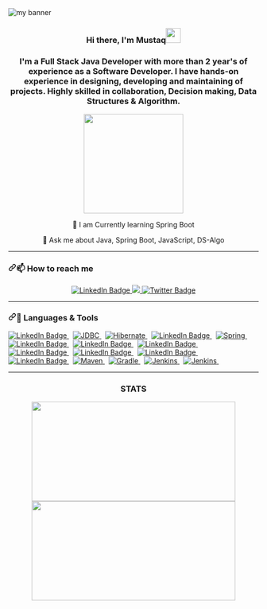 <img src="https://user-images.githubusercontent.com/97461845/163194036-dae5524b-af8a-412a-a028-3e557584823b.jpg" alt="my banner">
<h3><p align="center">Hi there, I'm Mustaq<img src="https://media.giphy.com/media/hvRJCLFzcasrR4ia7z/giphy.gif" width="30px" font-weight="bold"/></p></h3>

<h3><p align="center">I'm a Full Stack Java Developer with more than 2 year's of experience as a Software Developer. I have hands-on experience in designing, developing and maintaining of projects. Highly skilled in collaboration, Decision making, Data Structures & Algorithm.</p></h3>

<div align="center"><img src="https://cdn1.iconfinder.com/data/icons/data-science-1-1/512/20-512.png" height="200" width="200"></div>
<div align="center" dir="auto">
   <p dir="auto"> <g-emoji class="g-emoji" alias="speech_balloon" fallback-src="https://github.githubassets.com/images/icons/emoji/unicode/1f4ac.png">🌱</g-emoji> I am Currently learning Spring Boot</p>
   <p dir="auto"> <g-emoji class="g-emoji" alias="speech_balloon" fallback-src="https://github.githubassets.com/images/icons/emoji/unicode/1f4ac.png">💬</g-emoji> Ask me about Java, Spring Boot, JavaScript, DS-Algo</p>
</div>

<hr>
<h3 dir="auto"><a id="user-content---im-currently-working-with-" class="anchor" aria-hidden="true" href="#--im-currently-working-with-"><svg class="octicon octicon-link" viewBox="0 0 16 16" version="1.1" width="16" height="16" aria-hidden="true"><path fill-rule="evenodd" d="M7.775 3.275a.75.75 0 001.06 1.06l1.25-1.25a2 2 0 112.83 2.83l-2.5 2.5a2 2 0 01-2.83 0 .75.75 0 00-1.06 1.06 3.5 3.5 0 004.95 0l2.5-2.5a3.5 3.5 0 00-4.95-4.95l-1.25 1.25zm-4.69 9.64a2 2 0 010-2.83l2.5-2.5a2 2 0 012.83 0 .75.75 0 001.06-1.06 3.5 3.5 0 00-4.95 0l-2.5 2.5a3.5 3.5 0 004.95 4.95l1.25-1.25a.75.75 0 00-1.06-1.06l-1.25 1.25a2 2 0 01-2.83 0z"></path></svg></a><g-emoji class="g-emoji" alias="telescope" fallback-src="https://github.githubassets.com/images/icons/emoji/unicode/1f52d.png">📫</g-emoji>  How to reach me</h3>

<div id="badges" align="center">
  <a target="_blank" href="https://www.linkedin.com/in/mohammed-mustaq/" >
    <img src="https://img.shields.io/badge/LinkedIn-blue?style=for-the-badge&logo=linkedin&logoColor=white" alt="LinkedIn Badge"/>
  </a>
   <a target="_blank" href="mailto:abkhanmustaq@gmail.com">
        <img src="https://img.shields.io/badge/Gmail-D14836?style=for-the-badge&amp;logo=gmail&amp;logoColor=white" style="max-width: 100%;">
      </a>
  <a target="_blank" href="https://twitter.com/abkhanmustaq">
    <img src="https://img.shields.io/badge/Twitter-blue?style=for-the-badge&logo=twitter&logoColor=white" alt="Twitter Badge"/>
  </a>
   
</div>
<hr>
<h3 dir="auto"><a id="user-content---im-currently-working-with-" class="anchor" aria-hidden="true" href="#--im-currently-working-with-"><svg class="octicon octicon-link" viewBox="0 0 16 16" version="1.1" width="16" height="16" aria-hidden="true"><path fill-rule="evenodd" d="M7.775 3.275a.75.75 0 001.06 1.06l1.25-1.25a2 2 0 112.83 2.83l-2.5 2.5a2 2 0 01-2.83 0 .75.75 0 00-1.06 1.06 3.5 3.5 0 004.95 0l2.5-2.5a3.5 3.5 0 00-4.95-4.95l-1.25 1.25zm-4.69 9.64a2 2 0 010-2.83l2.5-2.5a2 2 0 012.83 0 .75.75 0 001.06-1.06 3.5 3.5 0 00-4.95 0l-2.5 2.5a3.5 3.5 0 004.95 4.95l1.25-1.25a.75.75 0 00-1.06-1.06l-1.25 1.25a2 2 0 01-2.83 0z"></path></svg></a><g-emoji class="g-emoji" alias="telescope" fallback-src="https://github.githubassets.com/images/icons/emoji/unicode/1f52d.png">🚀</g-emoji>  Languages & Tools</h3>
   
<div id="skills-badges">
   <a href="">
    <img src="https://img.shields.io/badge/Java-ED8B00?style=for-the-badge&logo=java&logoColor=blue" alt="LinkedIn Badge"/>
  </a>
  &nbsp;
   <a href="">
   <img src="https://img.shields.io/badge/JDBC-3e6e93?style=for-the-badge&logo=jdbc&logoColor=white" alt="JDBC"/>
  </a>
  &nbsp;
   <a href="">
<img src="https://img.shields.io/badge/Hibernate-3e6e93?style=for-the-badge&logo=hibernate&logoColor=white" alt="Hibernate"/>
  </a>
  &nbsp;
   <a href="">
    <img src="https://img.shields.io/badge/JPA-skyblue?style=for-the-badge&logo=hibernate&logoColor=white" alt="LinkedIn Badge"/>
  </a>
  &nbsp;
     <a href="">
   <img src="https://img.shields.io/badge/Spring-6DB33F?style=for-the-badge&logo=spring&logoColor=white" alt="Spring"/>
  </a>
  &nbsp;
  <a href="">
    <img src="https://img.shields.io/badge/MySQL-3e6e93?style=for-the-badge&logo=mysql&logoColor=white" alt="LinkedIn Badge"/>
  </a>
   &nbsp;
   <a href="">
    <img src="https://img.shields.io/badge/Spring Boot-6DB33F?style=for-the-badge&logo=spring-boot&logoColor=white" alt="LinkedIn Badge"/>
  </a>
  &nbsp;
  
  <a href="">
    <img src="https://camo.githubusercontent.com/92acee6631856371ba17a0dbb1b044948dab754954db0ca32a34b83ebd254392/68747470733a2f2f696d672e736869656c64732e696f2f62616467652f68746d6c352532302d2532336533346632362e7376673f267374796c653d666f722d7468652d6261646765266c6f676f3d68746d6c35266c6f676f436f6c6f723d7768697465" alt="LinkedIn Badge"/>
  </a>
  &nbsp;
   <a href="">
    <img src="https://camo.githubusercontent.com/1ed25c5e93c387a74ce11eb6b6a94659235636df2c1b3ae75817b271c83f1be4/68747470733a2f2f696d672e736869656c64732e696f2f62616467652f435353332d3135373242363f267374796c653d666f722d7468652d6261646765266c6f676f3d63737333266c6f676f436f6c6f723d7768697465" alt="LinkedIn Badge"/>
  </a>
  &nbsp;
   <a href="">
    <img src="https://img.shields.io/badge/JavaScript-F7DF1E?style=for-the-badge&logo=javascript&logoColor=black" alt="LinkedIn Badge"/>
  </a>
  &nbsp;
  <a href="">
    <img src="https://img.shields.io/badge/Bootstrap-563D7C?style=for-the-badge&logo=bootstrap&logoColor=white" alt="LinkedIn Badge"/>
  </a>
  &nbsp;
  <a href="">
    <img src="https://img.shields.io/badge/jQuery-0769AD?style=for-the-badge&logo=jquery&logoColor=white" alt="LinkedIn Badge"/>
  </a>  
   &nbsp;
   <a href="">
    <img src="https://img.shields.io/badge/Maven-0769AD?style=for-the-badge&logo=maven&logoColor=white" alt="Maven"/>
  </a>
  &nbsp;
   <a href="">
    <img src="https://img.shields.io/badge/Gradle-0769AD?style=for-the-badge&logo=gradle&logoColor=white" alt="Gradle"/>
  </a>
  &nbsp;
    <a href="">
    <img src="https://img.shields.io/badge/Jenkins-red?style=for-the-badge&logo=jenkins&logoColor=white" alt="Jenkins"/>
  </a>
  &nbsp;
   <a href="">
     <img src="https://img.shields.io/badge/PostmanAPI-red?style=for-the-badge&logo=postmanAPI&logoColor=white" alt="Jenkins"/>
  </a>
  &nbsp;
</div>
   
<hr>

<h3 align="center">STATS</h3>

<div align="center" id="stats">
   <img src="https://github-readme-stats.vercel.app/api/top-langs/?username=mustaq-amd&layout=compact&theme=tokyonight" width="410" height="200"/>
   <img src="https://github-readme-stats.vercel.app/api?username=mustaq-amd&layout=compact&theme=tokyonight" width="410" height="200"/>
</div>





                                          

<!--
**mustaq-amd/mustaq-amd** is a ✨ _special_ ✨ repository because its `README.md` (this file) appears on your GitHub profile.

Here are some ideas to get you started:

- 🔭 I’m currently working on ...
- 🌱 I’m currently learning ...
- 👯 I’m looking to collaborate on ...
- 🤔 I’m looking for help with ...
- 💬 Ask me about ...
- 📫 How to reach me: ...
- 😄 Pronouns: ...
- ⚡ Fun fact: ...
-->
